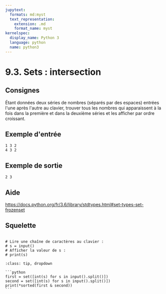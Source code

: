 ```yaml
---
jupytext:
  formats: md:myst
  text_representation:
    extension: .md
    format_name: myst
kernelspec:
  display_name: Python 3
  language: python
  name: python3
---
```


# 9.3. Sets : intersection

## Consignes

Étant données deux séries de nombres (séparés par des espaces) entrées l'une après l'autre au clavier, trouver tous les nombres qui apparaissent à la fois dans la première et dans la deuxième séries et les afficher par ordre croissant.

## Exemple d'entrée

```
1 3 2
4 3 2
```

## Exemple de sortie

```
2 3
```

## Aide

https://docs.python.org/fr/3.6/library/stdtypes.html#set-types-set-frozenset

## Squelette

```{code-cell} ipython3

# Lire une chaîne de caractères au clavier :
# s = input()
# Afficher la valeur de s :
# print(s)

```

````{admonition} Cliquez ici pour voir la solution
:class: tip, dropdown

```python
first = set([int(s) for s in input().split()])
second = set([int(s) for s in input().split()])
print(*sorted(first & second))
```
````
